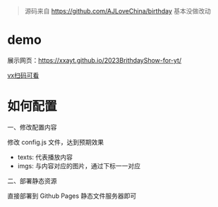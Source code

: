 > 源码来自 https://github.com/AJLoveChina/birthday 基本没做改动

# demo

展示网页：https://xxayt.github.io/2023BrithdayShow-for-yt/

[vx扫码可看](./imgs/erweima.png)


# 如何配置

一、修改配置内容

修改 config.js 文件，达到预期效果

- texts: 代表播放内容
- imgs: 与内容对应的图片，通过下标一一对应

二、部署静态资源

直接部署到 Github Pages 静态文件服务器即可